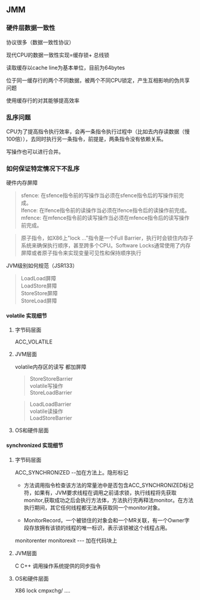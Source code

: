 ## JMM

### 硬件层数据一致性

协议很多（数据一致性协议）

现代CPU的数据一致性实现=缓存锁+ 总线锁

读取缓存以cache line为基本单位，目前为64bytes

位于同一缓存行的两个不同数据，被两个不同CPU锁定，产生互相影响的伪共享问题

使用缓存行的对其能够提高效率

### 乱序问题

CPU为了提高指令执行效率，会再一条指令执行过程中（比如去内存读数据（慢100倍）），去同时执行另一条指令，前提是，两条指令没有依赖关系。

写操作也可以进行合并。

### 如何保证特定情况下不乱序

硬件内存屏障

> sfence: 在sfence指令前的写操作当必须在sfence指令后的写操作前完成。     
> lfence: 在lfence指令前的读操作当必须在lfence指令后的读操作前完成。  
> mfence: 在mfence指令前的读写操作当必须在mfence指令后的读写操作前完成。

> 原子指令，如X86上"lock ..."指令是一个Full Barrier，执行时会锁住内存子系统来确保执行顺序，甚至跨多个CPU。Software Locks通常使用了内存屏障或者原子指令来实现变量可见性和保持顺序执行

JVM级别如何规范（JSR133）

> LoadLoad屏障  
> LoadStore屏障  
> StoreStore屏障  
> StoreLoad屏障

#### volatile 实现细节

1. 字节码层面

   ACC_VOLATILE

2. JVM层面

   volatile内存区的读写 都加屏障

   > StoreStoreBarrier  
   > volatile写操作  
   > StoreLoadBarrier

   > LoadLoadBarrier  
   > volatile读操作  
   > LoadStoreBarrier

3. OS和硬件层面

#### synchronized 实现细节

1. 字节码层面

   ACC_SYNCHRONIZED --加在方法上。隐形标记

   - 方法调用指令检查该方法的常量池中是否包含ACC_SYNCHRONIZED标记符，如果有，JVM要求线程在调用之前请求锁，执行线程将先获取monitor,获取成功之后会执行方法体，方法执行完再释法monitor。在方法执行期间，其它任何线程都无法再获取同一个monitor对象。

   - MonitorRecord，一个被锁住的对象会和一个MR关联，有一个Owner字段存放拥有该锁的线程的唯一标识，表示该锁被这个线程占用。

   monitorenter monitorexit --- 加在代码块上

2. JVM层面

   C C++ 调用操作系统提供的同步指令

3. OS和硬件层面

   X86 lock cmpxchg/ .... 

